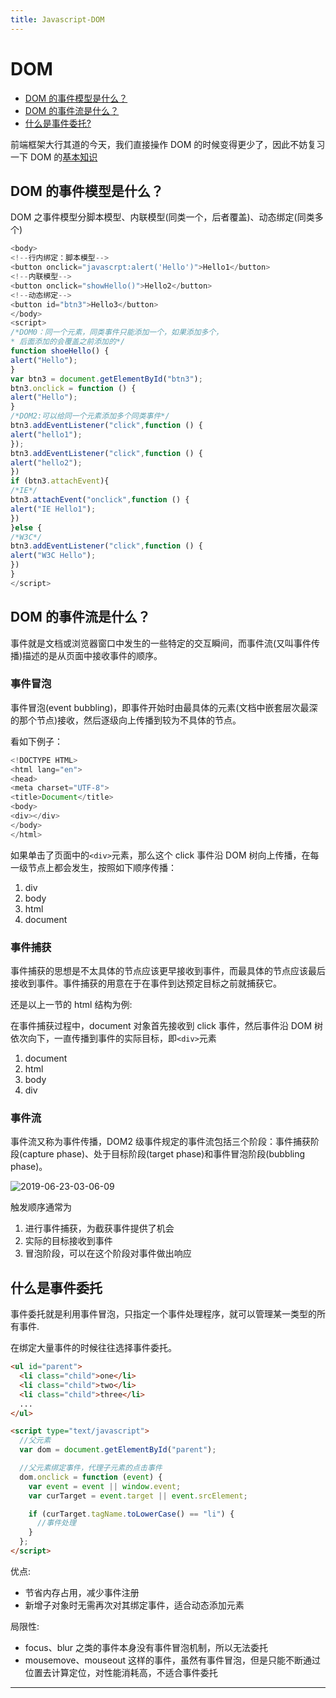 ```yaml
---
title: Javascript-DOM
---
```


# DOM

- [DOM 的事件模型是什么？](#dom的事件模型是什么？)
- [DOM 的事件流是什么？](#dom的事件流是什么？)
- [什么是事件委托?](#什么是事件委托)

前端框架大行其道的今天，我们直接操作 DOM 的时候变得更少了，因此不妨复习一下 DOM 的[基本知识](http://luopq.com/2015/11/30/javascript-dom/)

## DOM 的事件模型是什么？

DOM 之事件模型分脚本模型、内联模型(同类一个，后者覆盖)、动态绑定(同类多个)

```js
<body>
<!--行内绑定：脚本模型-->
<button onclick="javascrpt:alert('Hello')">Hello1</button>
<!--内联模型-->
<button onclick="showHello()">Hello2</button>
<!--动态绑定-->
<button id="btn3">Hello3</button>
</body>
<script>
/*DOM0：同一个元素，同类事件只能添加一个，如果添加多个，
* 后面添加的会覆盖之前添加的*/
function shoeHello() {
alert("Hello");
}
var btn3 = document.getElementById("btn3");
btn3.onclick = function () {
alert("Hello");
}
/*DOM2:可以给同一个元素添加多个同类事件*/
btn3.addEventListener("click",function () {
alert("hello1");
});
btn3.addEventListener("click",function () {
alert("hello2");
})
if (btn3.attachEvent){
/*IE*/
btn3.attachEvent("onclick",function () {
alert("IE Hello1");
})
}else {
/*W3C*/
btn3.addEventListener("click",function () {
alert("W3C Hello");
})
}
</script>

```

## DOM 的事件流是什么？

事件就是文档或浏览器窗口中发生的一些特定的交互瞬间，而事件流(又叫事件传播)描述的是从页面中接收事件的顺序。

### 事件冒泡

事件冒泡(event bubbling)，即事件开始时由最具体的元素(文档中嵌套层次最深的那个节点)接收，然后逐级向上传播到较为不具体的节点。

看如下例子：

```js
<!DOCTYPE HTML>
<html lang="en">
<head>
<meta charset="UTF-8">
<title>Document</title>
<body>
<div></div>
</body>
</html>
```

如果单击了页面中的`<div>`元素，那么这个 click 事件沿 DOM 树向上传播，在每一级节点上都会发生，按照如下顺序传播：

1. div
2. body
3. html
4. document

### 事件捕获

事件捕获的思想是不太具体的节点应该更早接收到事件，而最具体的节点应该最后接收到事件。事件捕获的用意在于在事件到达预定目标之前就捕获它。

还是以上一节的 html 结构为例:

在事件捕获过程中，document 对象首先接收到 click 事件，然后事件沿 DOM 树依次向下，一直传播到事件的实际目标，即`<div>`元素

1. document
2. html
3. body
4. div

### 事件流

事件流又称为事件传播，DOM2 级事件规定的事件流包括三个阶段：事件捕获阶段(capture phase)、处于目标阶段(target phase)和事件冒泡阶段(bubbling phase)。

![2019-06-23-03-06-09](https://xiaomuzhu-image.oss-cn-beijing.aliyuncs.com/276c91e03be37bc857446b7126428ea6.png)

触发顺序通常为

1. 进行事件捕获，为截获事件提供了机会
2. 实际的目标接收到事件
3. 冒泡阶段，可以在这个阶段对事件做出响应

## 什么是事件委托

事件委托就是利用事件冒泡，只指定一个事件处理程序，就可以管理某一类型的所有事件.

在绑定大量事件的时候往往选择事件委托。

```html
<ul id="parent">
  <li class="child">one</li>
  <li class="child">two</li>
  <li class="child">three</li>
  ...
</ul>

<script type="text/javascript">
  //父元素
  var dom = document.getElementById("parent");

  //父元素绑定事件，代理子元素的点击事件
  dom.onclick = function (event) {
    var event = event || window.event;
    var curTarget = event.target || event.srcElement;

    if (curTarget.tagName.toLowerCase() == "li") {
      //事件处理
    }
  };
</script>
```

优点:

- 节省内存占用，减少事件注册
- 新增子对象时无需再次对其绑定事件，适合动态添加元素

局限性:

- focus、blur 之类的事件本身没有事件冒泡机制，所以无法委托
- mousemove、mouseout 这样的事件，虽然有事件冒泡，但是只能不断通过位置去计算定位，对性能消耗高，不适合事件委托

---
